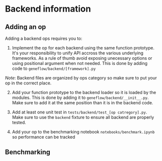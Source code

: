 # Backend information

## Adding an op

Adding a backend ops requires you to:

1. Implement the op for each backend using the same function prototype. It's
your responsibility to unify API accross the various underlying frameworks. As
a rule of thumb avoid exposing unecessary options or using positional argument
when not needed. This is done by adding code
to `geneflow/backend/[framework].py`

*Note*: Backend files are organized by ops category so make sure to put your op
in the correct place.

2. Add your function prototype to the backend loader so it is loaded by the
modules. This is done by adding it to `geneflow/backend/__init__.py`. Make sure
to add it at the same position than it is in the backend code.

3. Add at least one unit test in `tests/backend/test_[op catregory].py`. Make
sure to use the `backend` fixture to ensure all backend are properly tested.

4. Add your op to the benchmarking notebook `notebooks/benchmark.ipynb` so
   performance can be tracked


## Benchmarking
